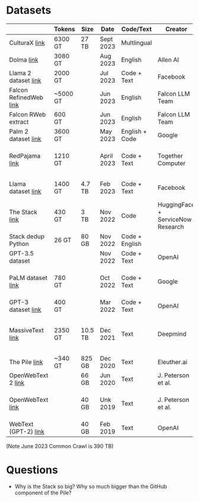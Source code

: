 
# Datasets

|                                                                                                                                                                                                 | Tokens   | Size | Date       | Code/Text      | Creator                           | License             | Notes                                                                                                              |
|-------------------------------------------------------------------------------------------------------------------------------------------------------------------------------------------------|----------|------|------------|----------------|-----------------------------------|---------------------|--------------------------------------------------------------------------------------------------------------------|
| CulturaX [link](https://arxiv.org/pdf/2309.09400.pdf)                                                                                                                                           | 6300 GT  | 27 TB | Sept 2023  | Multlingual    |                                   | Custom              |                                                                                                                    |
| Dolma  [link](https://blog.allenai.org/dolma-3-trillion-tokens-open-llm-corpus-9a0ff4b8da64)                                                                                                    | 3080 GT  |    | Aug 2023   | English        | Allen AI                          | Custom              |
| Llama 2 dataset [link](https://ai.meta.com/research/publications/llama-2-open-foundation-and-fine-tuned-chat-models/)                                                                           | 2000 GT  |    | Jul 2023   | Code + Text    | Facebook                          | Not Public          |                                                                                                                    |
| Falcon RefinedWeb  [link](https://arxiv.org/pdf/2306.01116.pdf)                                                                                                                                 | ~5000 GT |    | Jun 2023   | English        | Falcon LLM Team                   | Not Public          |                                                                                                                    |  
| Falcon RWeb extract                                                                                                                                                                             | 600 GT   |    | Jun 2023   | English        | Falcon LLM Team                   |                     |
| Palm 2 dataset  [link](https://ai.google/discover/palm2/)                                                                                                                                       | 3600 GT  |    | May 2023   | English + Code | Google                            | Not Public          | [link](https://www.cnbc.com/2023/05/16/googles-palm-2-uses-nearly-five-times-more-text-data-than-predecessor.html) | |                  |                                                                                                                    |                                                                                                                   |                                                                                                                   |                                                                                                                    | RedPajama  [link](https://together.ai/blog/redpajama)                                                                       | 1210 GT  |    | April 2023 |                 | Underlying Licenses                                       | "Cleanroom" replication of Llama | 
| RedPajama  [link](https://together.ai/blog/redpajama)                                                                                                                                           | 1210 GT  |    | April 2023 | Code + Text    | Together Computer                 | Underlying Licenses | "Cleanroom replication" of Llama dataset                                                                           |
| Llama dataset  [link](https://research.facebook.com/file/1574548786327032/LLaMA--Open-and-Efficient-Foundation-Language-Models.pdf)                                                             | 1400 GT  | 4.7 TB | Feb 2023   | Code + Text    | Facebook                          | Not Public          | English Text only [Components](LlamaComponents.png)                                                                |
| The Stack  [link](https://arxiv.org/pdf/2211.15533.pdf)                                                                                                                                         | 430 GT   | 3 TB | Nov 2022   | Code           | HuggingFace + ServiceNow Research |                     | All langs, Permissive license [Components](StackComponents.png)                                                    |
| Stack dedup Python                                                                                                                                                                              | 26 GT    | 80 GB | Nov 2022   | Code + English |                                   |                     | Python only                                                                                                        |
| GPT-3.5 dataset                                                                                                                                                                                 |          |    | Nov 2022   | Code + Text    | OpenAI                            | Not Public          |                                                                                                                    |
| PaLM dataset  [link](https://ai.google/static/documents/palm2techreport.pdf?_gl=1*jep511*_up*MQ..*_ga*MzQwMDY2MDE1LjE2OTU0ODM0Mjk.*_ga_KFG60X3H7K*MTY5NTQ4MzQyOS4xLjAuMTY5NTQ4MzQyOS4wLjAuMA..) | 780 GT   |    | Oct 2022   | Code + Text    | Google                            | Not Public          | 50% tokens "social media convs"                                                                                    |
| GPT-3 dataset  [link](https://arxiv.org/pdf/2005.14165.pdf)                                                                                                                                     | 400 GT   |    | Mar 2022   | Code + Text    | OpenAI                            | Not Public          | [Components](GPT3Components.png)                                                                                   | 
| MassiveText  [link](https://storage.googleapis.com/deepmind-media/research/language-research/Training%20Gopher.pdf)                                                                             | 2350 GT  | 10.5 TB | Dec 2021   | Text           | Deepmind                          | Not Public          | "We do not attempt to filter out low quality" English only                                                         |
| The Pile [link](https://pile.eleuther.ai/)                                                                                                                                                      | ~340 GT  | 825 GB | Dec 2020   | Text           | Eleuther.ai                       |                     | [Components](PileComponents.md)                                                                                    |
| OpenWebText 2  [link](https://github.com/jcpeterson/openwebtext)                                                                                                                                |          | 66 GB | Jun 2020   | Text           | J. Peterson et al.                | GPL 3.0             | Dataset not tokenized.                                                                                             |                 |  
| OpenWebText  [link](https://github.com/jcpeterson/openwebtext)                                                                                                                                  |          | 40 GB | Unk 2019   | Text           | J. Peterson et al.                | GPL 3.0             | Repl of WebText. Dataset not tokenized.                                                                            | 
| WebText (GPT-2)  [link](https://d4mucfpksywv.cloudfront.net/better-language-models/language_models_are_unsupervised_multitask_learners.pdf)                                                     |          | 40 GB | Feb 2019   | Text           | OpenAI                            | Not Public          | Outbound Reddit links                                                                                              |

(Note June 2023 Common Crawl is 390 TB)


# Questions

* Why is the Stack so big? Why so much bigger than the GitHub component of the Pile?


